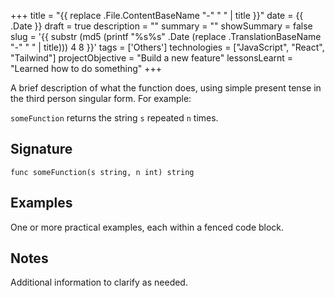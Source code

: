 +++
title = "{{ replace .File.ContentBaseName "-" " " | title }}"
date = {{ .Date }}
draft = true
description = ""
summary = ""
showSummary = false
slug = '{{ substr (md5 (printf "%s%s" .Date (replace .TranslationBaseName "-" " " | title))) 4 8 }}'
tags = ['Others']
technologies = ["JavaScript", "React", "Tailwind"]
projectObjective = "Build a new feature"
lessonsLearnt = "Learned how to do something"
+++

A brief description of what the function does, using simple present tense in the
third person singular form. For example:

`someFunction` returns the string `s` repeated `n` times.

## Signature

```text
func someFunction(s string, n int) string
```

## Examples

One or more practical examples, each within a fenced code block.

## Notes

Additional information to clarify as needed.
